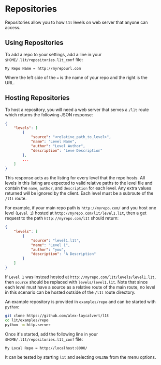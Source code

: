 # Repositories

Repositories allow you to how `l1t` levels on web server that anyone can access.

## Using Repositories

To add a repo to your settings, add a line in your `$HOME/.l1t/repositories.l1t_conf` file:

```
My Repo Name = http://myrepourl.com
```

Where the left side of the `=` is the name of your repo and the right is the URL.

## Hosting Repositories

To host a repository, you will need a web server that serves a `/l1t` route which returns the following JSON response:

```json
{
    "levels": [
        {
            "source": "<relative_path_to_level>",
            "name": "Level Name",
            "author": "Level Author",
            "description": "Leve Description"
        },
        ...
    ]
}
```

This response acts as the listing for every level that the repo hosts. All levels in this listing are expected to valid
relative paths to the level file and contain the `name`, `author`, and `description` for each level. Any extra values returned
will be ignored by the client. Each level must be a subroute of the `/l1t` route.

For example, if your main repo path is `http://myrepo.com/` and you host one level (`Level 1`) hosted at `http://myrepo.com/l1t/level1.l1t`,
then a get request to the path `http://myrepo.com/l1t` should return:

```json
{
    "levels": [
        {
            "source": "level1.l1t",
            "name": "Level 1",
            "author": "you",
            "description": "A Description"
        }
    ]
}
```

If `Level 1` was instead hosted at `http://myrepo.com/l1t/levels/level1.l1t`, then `source` should be replaced with `levels/level1.l1t`.
Note that since each level must have a source as a relative route of the main route, no level in this scenario can be hosted outside
of the `/l1t` route directory.

An example repository is provided in `examples/repo` and can be started with `python`:

```bash
git clone https://github.com/alex-laycalvert/l1t
cd l1t/examples/repo
python -m http.server
```

Once it's started, add the following line in your `$HOME/.l1t/repositories.l1t_conf` file:

```
My Local Repo = http://localhost:8000/
```

It can be tested by starting `l1t` and selecting `ONLINE` from the menu options.
